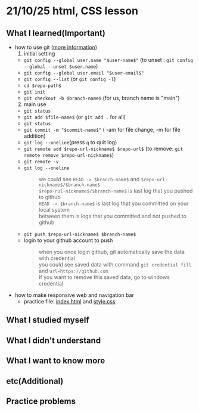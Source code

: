 # 21/10/25 html, CSS lesson

## What I learned(Important)

* how to use git ([more information](https://sabarada.tistory.com/75))
  1. initial setting
    * `git config --global user.name "$user-name$"` (to unset : `git config --global --unset $user.name`)
    * `git config --global user.email "$user-email$"`
    * `git config --list` (or `git config -l`)
    * `cd $repo-path$`
    * `git init`
    * `git checkout -b $branch-name$` (for us, branch name is "main")
  2. main use
    * `git status`
    * `git add $file-name$` (or `git add .` for all)
    * `git status`
    * `git commit -m "$commit-name$"` ( -am for file change, -m for file addition)
    * `git log --oneline`(press `q` to quit log)
    * `git remote add $repo-url-nickname$ $repo-url$` (to remove: `git remote remove $repo-url-nickname$`)
    * `git remote -v`
    * `git log --oneline`
      > we could see `HEAD -> $branch-name$` and `$repo-url-nickname$/$branch-name$`  
      > `$repo-rul-nickname$/$branch-name$` is last log that you pushed to github  
      > `HEAD -> $branch-name$` is last log that you committed on your local system  
      > between them is logs that you committed and not pushed to github  
    * `git push $repo-url-nickname$ $branch-name$`
    * login to your github account to push
      > when you once login github, git automatically save the data with credential  
      > you could see saved data with command `git credential fill` and `url=https://github.com`  
      > If you want to remove this saved data, go to windows credential  
* how to make responsive web and navigation bar
  * practice file: [index.html](index.html) and [style.css](style.css)

## What I studied myself

## What I didn't understand

## What I want to know more

## etc(Additional)

## Practice problems
